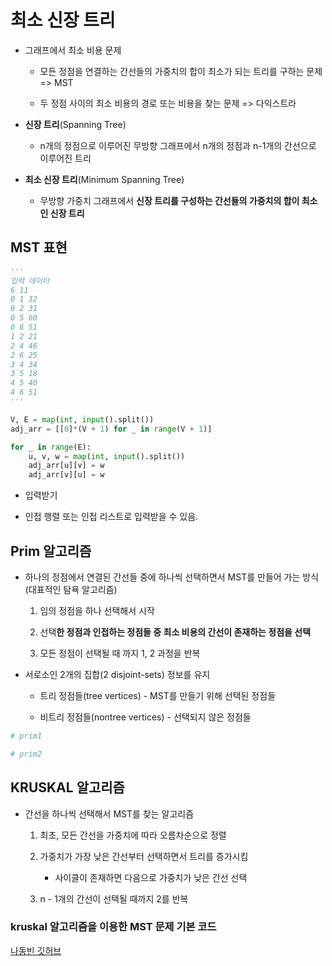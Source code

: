 # 최소 신장 트리

- 그래프에서 최소 비용 문제

    - 모든 정점을 연결하는 간선들의 가중치의 합이 최소가 되는 트리를 구하는 문제 => MST

    - 두 정점 사이의 최소 비용의 경로 또는 비용을 찾는 문제 => 다익스트라

- **신장 트리**(Spanning Tree)

    - n개의 정점으로 이루어진 무방향 그래프에서 n개의 정점과 n-1개의 간선으로 이루어진 트리

- **최소 신장 트리**(Minimum Spanning Tree)

    - 무방향 가중치 그래프에서 **신장 트리를 구성하는 간선들의 가중치의 합이  최소인 신장 트리**

## MST 표현

```python
'''
입력 데이터
6 11
0 1 32
0 2 31
0 5 60
0 6 51
1 2 21
2 4 46
2 6 25
3 4 34
3 5 18
4 5 40
4 6 51
'''

V, E = map(int, input().split())
adj_arr = [[0]*(V + 1) for _ in range(V + 1)]

for _ in range(E):
    u, v, w = map(int, input().split())
    adj_arr[u][v] = w
    adj_arr[v][u] = w
```

- 입력받기

- 인접 행렬 또는 인접 리스트로 입력받을 수 있음.

## Prim 알고리즘

- 하나의 정점에서 연결된 간선들 중에 하나씩 선택하면서 MST를 만들어 가는 방식(대표적인 탐욕 알고리즘)

    1. 임의 정점을 하나 선택해서 시작

    2. 선택**한 정점과 인접하는 정점들 중 최소 비용의 간선이 존재하는 정점을 선택**

    3. 모든 정점이 선택될 때 까지 1, 2 과정을 반복

- 서로소인 2개의 집합(2 disjoint-sets) 정보를 유지

    - 트리 정점들(tree vertices) - MST를 만들기 위해 선택된 정점들

    - 비트리 정점들(nontree vertices) - 선택되지 않은 정점들

```python
# prim1
```

```python
# prim2
```

## KRUSKAL 알고리즘

- 간선을 하나씩 선택해서 MST를 찾는 알고리즘

    1. 최초, 모든 간선을 가중치에 따라 오름차순으로 정렬

    2. 가중치가 가장 낮은 간선부터 선택하면서 트리를 증가시킴

        - 사이클이 존재하면 다음으로 가중치가 낮은 간선 선택

    3. n - 1개의 간선이 선택될 때까지 2를 반복 


### kruskal 알고리즘을 이용한 MST 문제 기본 코드

[나동빈 깃허브](https://github.com/ndb796/python-for-coding-test/blob/master/10/5.py)